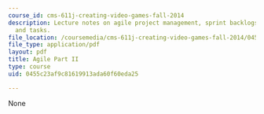 ```yaml
---
course_id: cms-611j-creating-video-games-fall-2014
description: Lecture notes on agile project management, sprint backlogs, tasklists,
  and tasks.
file_location: /coursemedia/cms-611j-creating-video-games-fall-2014/0455c23af9c81619913ada60f60eda25_MITCMS_611JF14_AgileLec2.pdf
file_type: application/pdf
layout: pdf
title: Agile Part II
type: course
uid: 0455c23af9c81619913ada60f60eda25

---
```

None